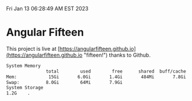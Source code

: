 Fri Jan 13 06:28:49 AM EST 2023

# Angular Fifteen


This project is live at [https://angularfifteen.github.io](https://angularfifteen.github.io "fifteen!") thanks to Github.

```bash
System Memory
               total        used        free      shared  buff/cache   available
Mem:            15Gi       6.0Gi       1.4Gi       484Mi       7.8Gi       8.4Gi
Swap:          8.0Gi        64Mi       7.9Gi
System Storage
1.2G	.
```
